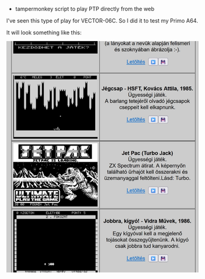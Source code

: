 * tampermonkey script to play PTP directly from the web

I've seen this type of play for VECTOR-06C. So I did it to test my Primo A64.

It will look something like this:

![image](/../../image.jpg)
